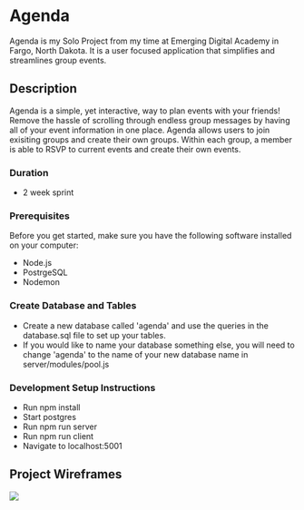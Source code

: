 # Agenda

Agenda is my Solo Project from my time at Emerging Digital Academy in Fargo, North Dakota. It is a user focused application that simplifies and streamlines group events.

## Description

Agenda is a simple, yet interactive, way to plan events with your friends! Remove the hassle of scrolling through endless group messages by having all of your event information in one place. Agenda allows users to join exisiting groups and create their own groups. Within each group, a member is able to RSVP to current events and create their own events.

### Duration

- 2 week sprint

### Prerequisites

Before you get started, make sure you have the following software installed on your computer:

- Node.js
- PostrgeSQL
- Nodemon

### Create Database and Tables

- Create a new database called 'agenda' and use the queries in the database.sql file to set up your tables.
- If you would like to name your database something else, you will need to change 'agenda' to the name of your new database name in server/modules/pool.js

### Development Setup Instructions

- Run npm install
- Start postgres
- Run npm run server
- Run npm run client
- Navigate to localhost:5001

## Project Wireframes
<img src='/Users/amberschaack/Documents/EDA/tier3/agenda-solo-project/agenda/docs/Login.png'>
